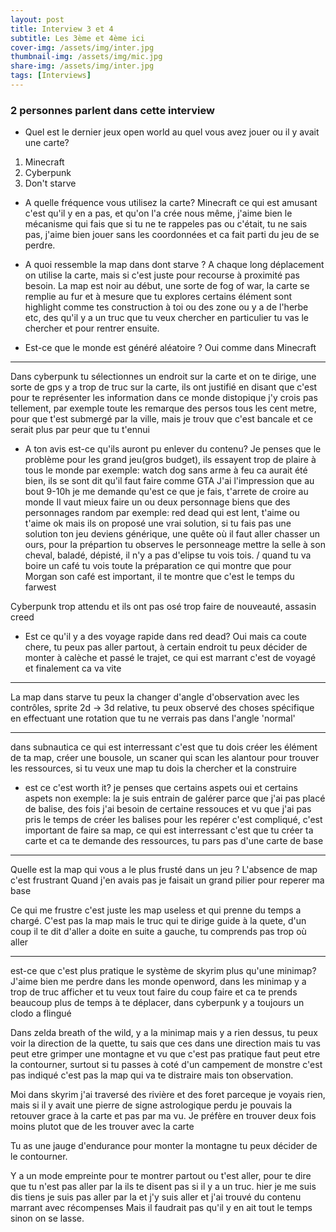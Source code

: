 ```yaml
---
layout: post
title: Interview 3 et 4
subtitle: Les 3ème et 4ème ici
cover-img: /assets/img/inter.jpg
thumbnail-img: /assets/img/mic.jpg
share-img: /assets/img/inter.jpg
tags: [Interviews]
---
```




### 2 personnes parlent dans cette interview

- Quel est le dernier jeux open world au quel vous avez jouer ou il y avait une carte?
1. Minecraft
2. Cyberpunk
3. Don't starve

- A quelle fréquence vous utilisez la carte?
Minecraft
ce qui est amusant c'est qu'il y en a pas, et qu'on l'a crée nous même, j'aime bien le mécanisme 
qui fais que si tu ne te rappeles pas ou c'était, tu ne sais pas, j'aime bien jouer sans les coordonnées 
et ca fait parti du jeu de se perdre.

- A quoi ressemble la map dans dont starve ?
A chaque long déplacement on utilise la carte, mais si c'est juste pour recourse à proximité pas besoin.
La map est noir au début, une sorte de fog of war, la carte se remplie au fur et à mesure que tu explores
certains élément sont highlight comme tes construction à toi ou des zone ou y a de l'herbe etc, des qu'il y a
un truc que tu veux chercher en particulier tu vas le chercher et pour rentrer ensuite.

- Est-ce que le monde est généré aléatoire ?
Oui comme dans Minecraft


-------
Dans cyberpunk tu sélectionnes un endroit sur la carte et on te dirige, une sorte de gps 
y a trop de truc sur la carte, ils ont justifié en disant que c'est pour te représenter les information dans ce monde distopique j'y crois pas tellement, 
par exemple toute les remarque des persos tous les cent metre, pour que t'est submergé par la ville, mais je trouv que c'est bancale et ce serait plus par peur que tu t'ennui

- A ton avis est-ce qu'ils auront pu enlever du contenu?
Je penses que le problème pour les grand jeu(gros budget), ils essayent trop de plaire à tous le monde
par exemple: watch dog sans arme à feu ca aurait été bien, ils se sont dit qu'il faut faire comme GTA
J'ai l'impression que au bout 9-10h je me demande qu'est ce que je fais, t'arrete de croire au monde
Il vaut mieux faire un ou deux personnage biens que des personnages random
par exemple: red dead qui est lent, t'aime ou t'aime ok mais ils on proposé une vrai solution, si tu fais pas une solution ton jeu deviens générique,
			 une quête où il faut aller chasser un ours, pour la prépartion tu observes le personneage mettre la selle à son cheval, baladé, dépisté, il n'y a pas d'elipse tu vois tois.
			 /
			 quand tu va boire un café tu vois toute la préparation ce qui montre que pour Morgan son café est important, il te montre que c'est le temps du farwest

Cyberpunk trop attendu et ils ont pas osé trop faire de nouveauté, assasin creed

- Est ce qu'il y a des voyage rapide dans red dead?
Oui mais ca coute chere, tu peux pas aller partout, à certain endroit tu peux décider de monter à calèche et passé le trajet, ce qui est marrant c'est de voyagé et finalement ca va vite


--- 
La map dans starve tu peux la changer d'angle d'observation avec les contrôles, sprite 2d -> 3d relative, tu peux observé des choses spécifique en effectuant une rotation que tu ne verrais
pas dans l'angle 'normal'

---
dans subnautica ce qui est interressant c'est que tu dois créer les élément de ta map, créer une bousole, un scaner qui scan les alantour pour trouver les ressources,
si tu veux une map tu dois la chercher et la construire

- est ce c'est worth it?
je penses que certains aspets oui et certains aspets non
exemple: la je suis entrain de galérer parce que j'ai pas placé de balise, des fois j'ai besoin de certaine ressouces et vu que j'ai pas pris le temps de créer les balises pour les repérer 
c'est compliqué, c'est important de faire sa map, ce qui est interressant c'est que tu créer ta carte et ca te demande des ressources, tu pars pas d'une carte de base


---
Quelle est la map qui vous a le plus frusté dans un jeu ?
L'absence de map c'est frustrant 
Quand j'en avais pas je faisait un grand pilier pour reperer ma base

Ce qui me frustre c'est juste les map useless et qui prenne du temps a chargé.
C'est pas la map mais le truc qui te dirige guide à la quete, d'un coup il te dit d'aller a doite en suite a gauche, tu comprends pas trop où aller


--- 
est-ce que c'est plus pratique le système de skyrim plus qu'une minimap?
J'aime bien me perdre dans les monde openword, dans les minimap y a trop de truc afficher et tu veux tout faire du coup faire et ca te prends beaucoup
plus de temps à te déplacer, dans cyberpunk y a toujours un clodo a flingué

Dans zelda breath of the wild, y a la minimap mais y a rien dessus, tu peux voir la direction de la quette, tu sais que ces dans une direction mais tu vas peut 
etre grimper une montagne et vu que c'est pas pratique faut peut etre la contourner, surtout si tu passes à coté d'un campement de monstre c'est pas indiqué
c'est pas la map qui va te distraire mais ton observation.

Moi dans skyrim j'ai traversé des rivière et des foret parceque je voyais rien, mais si il y avait une pierre de signe astrologique perdu je pouvais la retouver
grace à la carte et pas par ma vu.
Je préfère en trouver deux fois moins plutot que de les trouver avec la carte

Tu as une jauge d'endurance pour monter la montagne tu peux décider de le contourner.

Y a un mode empreinte pour te montrer partout ou t'est aller, pour te dire que tu n'est pas aller par la ils te disent pas si il y a un truc.
hier je me suis dis tiens je suis pas aller par la et j'y suis aller et j'ai trouvé du contenu marrant avec récompenses
Mais il faudrait pas qu'il y en ait tout le temps sinon on se lasse.
